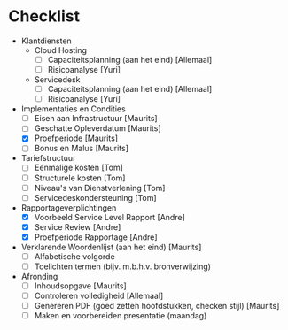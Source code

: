 # Checklist

- Klantdiensten
	- Cloud Hosting
		- [ ] Capaciteitsplanning (aan het eind) [Allemaal]
		- [ ] Risicoanalyse [Yuri]
	- Servicedesk
		- [ ] Capaciteitsplanning (aan het eind) [Allemaal]
		- [ ] Risicoanalyse [Yuri]
- Implementaties en Condities
	- [ ] Eisen aan Infrastructuur [Maurits]
	- [ ] Geschatte Opleverdatum [Maurits]
	- [x] Proefperiode [Maurits]
	- [ ] Bonus en Malus [Maurits]
- Tariefstructuur
	- [ ] Eenmalige kosten [Tom]
	- [ ] Structurele kosten [Tom]
	- [ ] Niveau's van Dienstverlening [Tom]
	- [ ] Servicedeskondersteuning [Tom]
- Rapportageverplichtingen
	- [x] Voorbeeld Service Level Rapport [Andre]
	- [x] Service Review [Andre]
	- [x] Proefperiode Rapportage [Andre]
- Verklarende Woordenlijst (aan het eind) [Maurits]
	- [ ] Alfabetische volgorde
	- [ ] Toelichten termen (bijv. m.b.h.v. bronverwijzing)
- Afronding
	- [ ] Inhoudsopgave [Maurits]
	- [ ] Controleren volledigheid [Allemaal]
	- [ ] Genereren PDF (goed zetten hoofdstukken, checken stijl) [Maurits]
	- [ ] Maken en voorbereiden presentatie (maandag)
